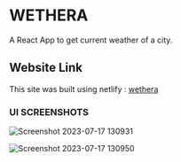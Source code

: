 # **WETHERA**

A React App to get current weather of a city.

## **Website Link**

This site was built using netlify : [wethera](https://wethera.netlify.app)


### **UI SCREENSHOTS**

![Screenshot 2023-07-17 130931](https://github.com/yashmittal2/Wethera/assets/87798422/51aaaf2a-9886-4776-94dd-510adb7e9b41)

![Screenshot 2023-07-17 130950](https://github.com/yashmittal2/Wethera/assets/87798422/e505b487-785f-48ea-8dee-70efa2897fc6)



